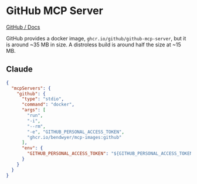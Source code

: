 GitHub MCP Server
=================

[GitHub / Docs](https://github.com/github/github-mcp-server)

GitHub provides a docker image, `ghcr.io/github/github-mcp-server`, but it is around ~35 MB in size. A distroless build is around half the size at ~15 MB.

Claude
------

```json
{
  "mcpServers": {
    "github": {
      "type": "stdio",
      "command": "docker",
      "args": [
        "run",
        "-i",
        "--rm",
        "-e", "GITHUB_PERSONAL_ACCESS_TOKEN",
        "ghcr.io/bendwyer/mcp-images:github"
      ],
      "env": {
        "GITHUB_PERSONAL_ACCESS_TOKEN": "${GITHUB_PERSONAL_ACCESS_TOKEN}"
      }
    }
  }
}
```
